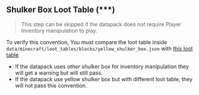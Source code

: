 ## Shulker Box Loot Table (***)

> This step can be skipped if the datapack does not require Player Inventory manipulation to play.

To verify this convention, You must compare the loot table inside `data/minecraft/loot_tables/blocks/yellow_shulker_box.json` with [this loot table](https://mc-datapacks.github.io/en/conventions/shulker_box_loot_table.html)

- If the datapack uses *other* shulker box for inventory manipulation they will get a warning but will still pass.
- If the datapack use yellow shulker box but with different loot table, they will not pass this convention.
